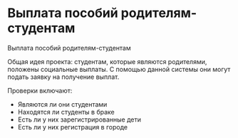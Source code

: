 # Выплата пособий родителям-студентам

Выплата пособий родителям-студентам

Общая идея проекта: студентам, которые являются родителями, положены социальные выплаты. С помощью данной системы они могут подать заявку на получение выплат.

Проверки включают:

* Являются ли они студентами
* Находятся ли студенты в браке
* Есть ли у них зарегистрированные дети
* Есть ли у них регистрация в городе